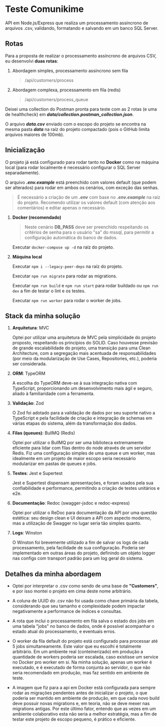 # Teste Comunikime

API em Node.js/Express que realiza um processamento assíncrono de arquivos .csv, validando, formatando e salvando em um banco SQL Server.

## Rotas

Para a proposta de realizar o processamento assíncrono de arquivos CSV, eu desenvolvi **duas rotas**:

1. Abordagem simples, processamento assíncrono sem fila
    > /api/customers/process

2. Abordagem complexa, processamento em fila (redis)
    > /api/customers/process_queue

Deixei uma collection do Postman pronta para teste com as 2 rotas (e uma de healthcheck) em ***data/collection.postman_collection.json***.

O arquivo ***data.csv*** enviado com o escopo do projeto se encontra na mesma pasta ***data*** na raíz do projeto compactado (pois o GitHub limita arquivos maiores de 100mb).

## Inicialização

O projeto já está configurado para rodar tanto no **Docker** como na máquina local (para rodar localmente é necessário configurar o SQL Server separadamente). 

O arquivo ***.env.example*** está preenchido com valores default (que podem ser alterados) para rodar em ambos os cenários, com exceção das senhas.

> É necessário a criação de um ***.env*** com base no ***.env.example*** na raíz do projeto. Recomendo utilizar os valores default (com atenção aos comentários) e editar apenas o necessário.

1. **Docker (recomendado)**

    > Neste cenário **DB_PASS** deve ser preenchido respeitando os critérios de senha para o usuário "sa" do mssql, para permitir a configuração automática do banco de dados.

    Executar ```docker-compose up -d``` na raíz do projeto.
    
2. **Máquina local**

    Executar ```npm i --legacy-peer-deps``` na raíz do projeto.

    Executar ```npm run migrate``` para rodar as migrations.

    Executar ```npm run build``` e ```npm run start``` para rodar buildado ou ```npm run dev``` a fim de testar o lint e os testes.

    Executar ```npm run worker``` para rodar o worker de jobs.

## Stack da minha solução

1. **Arquitetura**: MVC

    Optei por utilizar uma arquitetura de MVC pela simplicidade do projeto proposto, respeitando os princípios do SOLID. Caso houvesse previsão de grande escalabilidade do projeto, uma transição para uma Clean Architecture, com a segregação mais acentuada de responsabilidades (por meio da modularização de Use Cases, Repositories, etc.), poderia ser considerada.

2. **ORM**: TypeORM

    A escolha do TypeORM deve-se à sua integração nativa com TypeScript, proporcionando um desenvolvimento mais ágil e seguro, aliado à familiaridade com a ferramenta.

3. **Validação**: Zod

    O Zod foi adotado para a validação de dados por seu suporte nativo a TypeScript e pela facilidade de criação e integração de schemas em várias etapas do sistema, além da transformação dos dados.

4. **Filas (queues)**: BullMQ (Redis)

    Optei por utilizar o BullMQ por ser uma biblioteca extremamente eficiente para lidar com filas dentro do node através de um servidor Redis. Fiz uma configuração simples de uma queue e um worker, mas idealmente em um projeto de maior escopo seria necessário modularizar em pastas de queues e jobs.

5. **Testes**: Jest e Supertest

    Jest e Supertest dispensam apresentações, e foram usados pela sua confiabilidade e performance, permitindo a criação de testes unitários e e2e.

6. **Documentação**: Redoc (swagger-jsdoc e redoc-express)

    Optei por utilizar o ReDoc para documentação da API por uma questão estética: seu design clean e UI deixam a API com aspecto moderno, mas a utilização de Swagger no lugar seria tão simples quanto.

7. **Logs**: Winston

    O Winston foi brevemente utilizado a fim de salvar os logs de cada processamento, pela facilidade de sua configuração. Poderia ser implementado em outras áreas do projeto, definindo um objeto logger nas configs com transport padrão para um log geral do sistema.

## Detalhes da minha abordagem

- Optei por interpretar o .csv como sendo de uma base de **"Customers"**, e por isso montei o projeto em cima deste nome arbitrário.

- A coluna de UUID do .csv não foi usada como chave primária da tabela, considerando que seu tamanho e complexidade podem impactar negativamente a performance de índices e consultas.

- A rota que inclui o processamento em fila salva o estado dos jobs em uma tabela "jobs" no banco de dados, onde é possível acompanhar o estado atual do processamento, e eventuais erros.

- O worker da fila default do projeto está configurado para processar até 5 jobs simultaneamente. Este valor que eu escolhi é totalmente arbitrário. Em um ambiente real (conteinerizado) em produção a quantidade de workers poderia ser escalada, caso existisse um service no Docker pro worker em si. Na minha solução, apenas um worker é executado, e é executado de forma conjunta ao servidor, o que não seria recomendado em produção, mas faz sentido em ambiente de teste.

- A imagem que fiz para a api em Docker está configurada para sempre rodar as migrações pendentes antes de inicializar o projeto, o que poderia ser mantido em ambiente de produção, em que cada novo build deve possuir novas migrations e, em teoria, não se deve mexer nas migrations antigas. Por este último fator, entendo que as vezes em um ambiente colaborativo esta não seria a melhor estratégia, mas a fim de testar este projeto de escopo pequeno, é prático e eficiente.